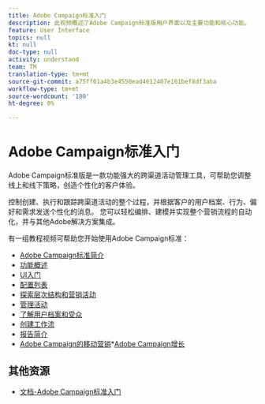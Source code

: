 ```yaml
---
title: Adobe Campaign标准入门
description: 此视频概述了Adobe Campaign标准版用户界面以及主要功能和核心功能。
feature: User Interface
topics: null
kt: null
doc-type: null
activity: understand
team: TM
translation-type: tm+mt
source-git-commit: a75ff01a4b3e4550ead4612407e101bef8df3aba
workflow-type: tm+mt
source-wordcount: '180'
ht-degree: 0%

---
```



# Adobe Campaign标准入门

Adobe Campaign标准版是一款功能强大的跨渠道活动管理工具，可帮助您调整线上和线下策略，创造个性化的客户体验。

控制创建、执行和跟踪跨渠道活动的整个过程，并根据客户的用户档案、行为、偏好和需求发送个性化的消息。 您可以轻松编排、建模并实现整个营销流程的自动化，并与其他Adobe解决方案集成。

有一组教程视频可帮助您开始使用Adobe Campaign标准：

* [Adobe Campaign标准简介](/help/getting-started/adobe-campaign-standard-introduction.md)
* [功能概述](/help/getting-started/functional-overview.md)
* [UI入门](/help/getting-started/getting-started-with-the-ui.md)
* [配置列表](/help/getting-started/configure-a-list.md)
* [探索层次结构和营销活动](/help/getting-started/explore-hierarchy-and-marketing-activities.md)
* [管理活动](/help/getting-started/managing-campaigns.md)
* [了解用户档案和受众](/help/getting-started/understanding-profiles-and-audiences.md)
* [创建工作流](/help/managing-processes-and-data/create-workflow.md)
* [报告简介](/help/getting-started/reporting-with-adobe-campaign-introduction.md)
* [Adobe Campaign的移动营销](/help/getting-started/mobile-marketing-with-adobe-campaign.md)*[Adobe Campaign增长](/help/getting-started/growing-with-adobe-campaign.md)

## 其他资源

* [文档-Adobe Campaign标准入门](https://docs.adobe.com/content/help/en/campaign-standard/using/getting-started/about-campaign-standard.html)
